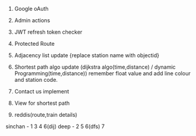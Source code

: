 1. Google oAuth
2. Admin actions
3. JWT refresh token checker
4. Protected Route
5. Adjacency list update {replace station name with objectid}
6. Shortest path algo update (dijkstra algo(time,distance) / dynamic Programming(time,distance)) remember float value and add line colour and station code. 

7. Contact us implement
8. View for shortest path
9. reddis(route,train details)


sinchan - 1 3 4 6(dij)
deep - 2 5 6(dfs) 7